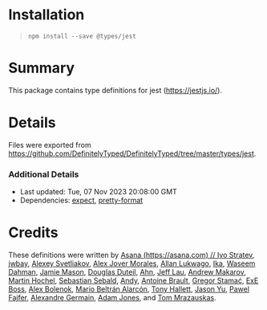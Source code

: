 # Installation
> `npm install --save @types/jest`

# Summary
This package contains type definitions for jest (https://jestjs.io/).

# Details
Files were exported from https://github.com/DefinitelyTyped/DefinitelyTyped/tree/master/types/jest.

### Additional Details
 * Last updated: Tue, 07 Nov 2023 20:08:00 GMT
 * Dependencies: [expect](https://npmjs.com/package/expect), [pretty-format](https://npmjs.com/package/pretty-format)

# Credits
These definitions were written by [Asana (https://asana.com)
//                 Ivo Stratev](https://github.com/NoHomey), [jwbay](https://github.com/jwbay), [Alexey Svetliakov](https://github.com/asvetliakov), [Alex Jover Morales](https://github.com/alexjoverm), [Allan Lukwago](https://github.com/epicallan), [Ika](https://github.com/ikatyang), [Waseem Dahman](https://github.com/wsmd), [Jamie Mason](https://github.com/JamieMason), [Douglas Duteil](https://github.com/douglasduteil), [Ahn](https://github.com/ahnpnl), [Jeff Lau](https://github.com/UselessPickles), [Andrew Makarov](https://github.com/r3nya), [Martin Hochel](https://github.com/hotell), [Sebastian Sebald](https://github.com/sebald), [Andy](https://github.com/andys8), [Antoine Brault](https://github.com/antoinebrault), [Gregor Stamać](https://github.com/gstamac), [ExE Boss](https://github.com/ExE-Boss), [Alex Bolenok](https://github.com/quassnoi), [Mario Beltrán Alarcón](https://github.com/Belco90), [Tony Hallett](https://github.com/tonyhallett), [Jason Yu](https://github.com/ycmjason), [Pawel Fajfer](https://github.com/pawfa), [Alexandre Germain](https://github.com/gerkindev), [Adam Jones](https://github.com/domdomegg), and [Tom Mrazauskas](https://github.com/mrazauskas).
